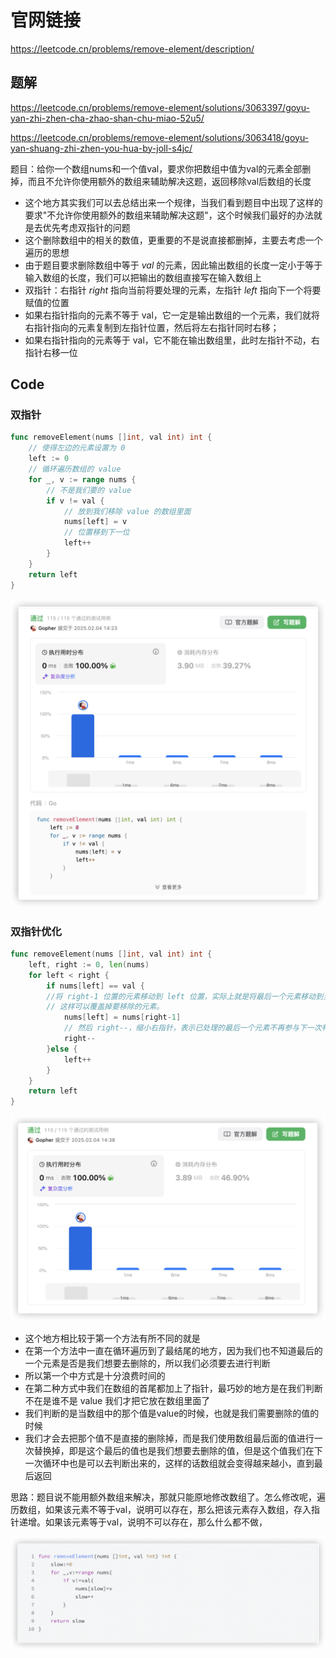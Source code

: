 # 官网链接

https://leetcode.cn/problems/remove-element/description/

## 题解

https://leetcode.cn/problems/remove-element/solutions/3063397/goyu-yan-zhi-zhen-cha-zhao-shan-chu-miao-52u5/

https://leetcode.cn/problems/remove-element/solutions/3063418/goyu-yan-shuang-zhi-zhen-you-hua-by-joll-s4jc/

题目：给你一个数组nums和一个值val，要求你把数组中值为val的元素全部删掉，而且不允许你使用额外的数组来辅助解决这题，返回移除val后数组的长度

*   这个地方其实我们可以去总结出来一个规律，当我们看到题目中出现了这样的要求"不允许你使用额外的数组来辅助解决这题"，这个时候我们最好的办法就是去优先考虑双指针的问题
*   这个删除数组中的相关的数值，更重要的不是说直接都删掉，主要去考虑一个遍历的思想
*   由于题目要求删除数组中等于 *val* 的元素，因此输出数组的长度一定小于等于输入数组的长度，我们可以把输出的数组直接写在输入数组上
*   双指针：右指针 *right* 指向当前将要处理的元素，左指针 *left* 指向下一个将要赋值的位置
*   如果右指针指向的元素不等于 val，它一定是输出数组的一个元素，我们就将右指针指向的元素复制到左指针位置，然后将左右指针同时右移；
*   如果右指针指向的元素等于 val，它不能在输出数组里，此时左指针不动，右指针右移一位

## Code

### 双指针

```go
func removeElement(nums []int, val int) int {
    // 使得左边的元素设置为 0
    left := 0
    // 循环遍历数组的 value
    for _, v := range nums {
        // 不是我们要的 value
        if v != val {
            // 放到我们移除 value 的数组里面
            nums[left] = v
            // 位置移到下一位
            left++
        }
    }
    return left
}
```

![image-20250204142338994](../../../pic/image-20250204142338994.png)

### 双指针优化

```go
func removeElement(nums []int, val int) int {
    left, right := 0, len(nums)
    for left < right {
        if nums[left] == val {
        //将 right-1 位置的元素移动到 left 位置，实际上就是将最后一个元素移动到当前 left 指向的位置，
        // 这样可以覆盖掉要移除的元素。
            nums[left] = nums[right-1]
            // 然后 right--，缩小右指针，表示已处理的最后一个元素不再参与下一次判断
            right--
        }else {
            left++
        }
    }
    return left
}
```

![image-20250204143832581](../../../pic/image-20250204143832581.png)

*   这个地方相比较于第一个方法有所不同的就是
*   在第一个方法中一直在循环遍历到了最结尾的地方，因为我们也不知道最后的一个元素是否是我们想要去删除的，所以我们必须要去进行判断
*   所以第一个中方式是十分浪费时间的
*   在第二种方式中我们在数组的首尾都加上了指针，最巧妙的地方是在我们判断不在是谁不是 value 我们才把它放在数组里面了
*   我们判断的是当数组中的那个值是value的时候，也就是我们需要删除的值的时候
*   我们才会去把那个值不是直接的删除掉，而是我们使用数组最后面的值进行一次替换掉，即是这个最后的值也是我们想要去删除的值，但是这个值我们在下一次循环中也是可以去判断出来的，这样的话数组就会变得越来越小，直到最后返回



思路：题目说不能用额外数组来解决，那就只能原地修改数组了。怎么修改呢，遍历数组，如果该元素不等于val，说明可以存在，那么把该元素存入数组，存入指针递增。如果该元素等于val，说明不可以存在，那么什么都不做，

![image-20250204144600700](../../../pic/image-20250204144600700.png)
